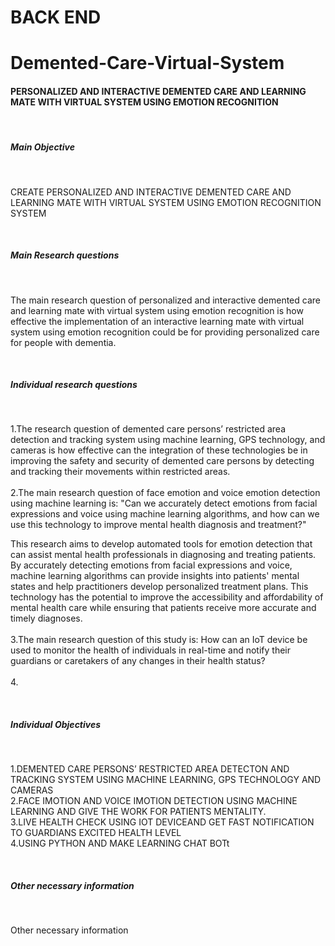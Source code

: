 
# BACK END
# Demented-Care-Virtual-System 
<body>
<h4>PERSONALIZED AND INTERACTIVE DEMENTED CARE AND LEARNING MATE WITH VIRTUAL SYSTEM USING EMOTION RECOGNITION</h4><br>
<h5>Main Objective</h5><br>
<p>CREATE PERSONALIZED AND INTERACTIVE DEMENTED CARE AND LEARNING MATE WITH VIRTUAL SYSTEM USING EMOTION RECOGNITION SYSTEM</p><br>
<h5>Main Research questions</h5><br>
<p>The main research question of personalized and interactive demented care and learning mate with virtual system using emotion recognition is how effective the implementation of an interactive learning mate with virtual system using emotion recognition could be for providing personalized care for people with dementia.</p><br>
<h5>Individual research questions</h5><br>
<p>1.The research question of demented care persons’ restricted area detection and tracking system using machine learning, GPS technology, and cameras is how effective can the integration of these technologies be in improving the safety and security of demented care persons by detecting and tracking their movements within restricted areas.<br>
   <br>2.The main research question of face emotion and voice emotion detection using machine learning is: "Can we accurately detect emotions from facial expressions and voice using machine learning algorithms, and how can we use this technology to improve mental health diagnosis and treatment?"

This research aims to develop automated tools for emotion detection that can assist mental health professionals in diagnosing and treating patients. By accurately detecting emotions from facial expressions and voice, machine learning algorithms can provide insights into patients' mental states and help practitioners develop personalized treatment plans. This technology has the potential to improve the accessibility and affordability of mental health care while ensuring that patients receive more accurate and timely diagnoses.<br><br>
   3.The main research question of this study is: How can an IoT device be used to monitor the health of individuals in real-time and notify their guardians or caretakers of any changes in their health status?<br>
   <br>4.</p><br>
<h5>Individual Objectives</h5><br>
<p>1.DEMENTED CARE PERSONS’ RESTRICTED AREA DETECTON AND TRACKING SYSTEM USING MACHINE LEARNING, GPS TECHNOLOGY AND CAMERAS<br>
   2.FACE IMOTION AND VOICE IMOTION DETECTION USING MACHINE LEARNING AND GIVE THE WORK FOR PATIENTS MENTALITY.<br>
   3.LIVE HEALTH CHECK USING IOT DEVICEAND GET FAST NOTIFICATION TO GUARDIANS EXCITED HEALTH LEVEL<br>
   4.USING PYTHON AND MAKE LEARNING CHAT BOTt<br>
</p><br>
<h5>Other necessary information</h5><br>
<p>Other necessary information</p><br>
</body>
